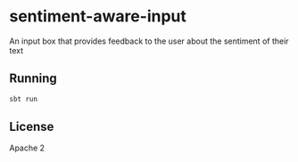 # sentiment-aware-input
An input box that provides feedback to the user about the sentiment of their text

## Running

```sh
sbt run
```

## License
Apache 2
